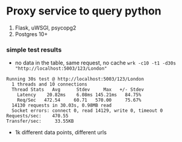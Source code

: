 # Proxy service to query python
1. Flask, uWSGI, psycopg2
2. Postgres 10+

### simple test results
- no data in the table, same request, no cache
```wrk -c10 -t1 -d30s "http://localhost:5003/123/London"```
```
Running 30s test @ http://localhost:5003/123/London
  1 threads and 10 connections
  Thread Stats   Avg      Stdev     Max   +/- Stdev
    Latency    20.82ms    6.08ms 145.21ms   84.75%
    Req/Sec   472.54     60.71   570.00     75.67%
  14130 requests in 30.03s, 0.98MB read
  Socket errors: connect 0, read 14129, write 0, timeout 0
Requests/sec:    470.55
Transfer/sec:     33.55KB
``` 
- 1k different data points, different urls
